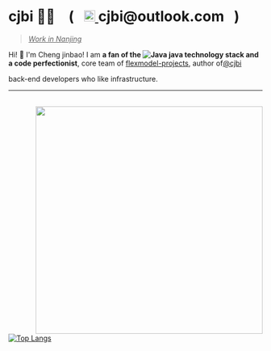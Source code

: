 <h1> cjbi 👨‍💻 &nbsp;&nbsp; ( &nbsp;
<a href="mailto:cjbi@outlook.com" align="center">
  <img alt="Email me." width="22px" src="https://cdn.jsdelivr.net/gh/edent/SuperTinyIcons/images/svg/email.svg" />
</a>
cjbi@outlook.com
&nbsp; )
</h1>

> <u>*Work in Nanjing*</u>


Hi! 👋 I'm Cheng jinbao! I am **a fan of the <img alt="Java" src="https://img.shields.io/badge/-Java-45b8d8?style=flat-square&logo=java&logoColor=white" /> java technology stack and a code perfectionist**, core team of [flexmodel-projects](https://github.com/flexmodel-projects), author of[@cjbi](https://github.com/cjbi)

back-end developers who like infrastructure.

---

<br />

<a href="https://github.com/cjbi">
<img align="right" width="450" src="https://github-readme-stats.vercel.app/api?username=cjbi&theme=transparent"/>
</a>

<br />

[![Top Langs](https://github-readme-stats.vercel.app/api/top-langs/?username=cjbi)](https://github.com/anuraghazra/github-readme-stats)
